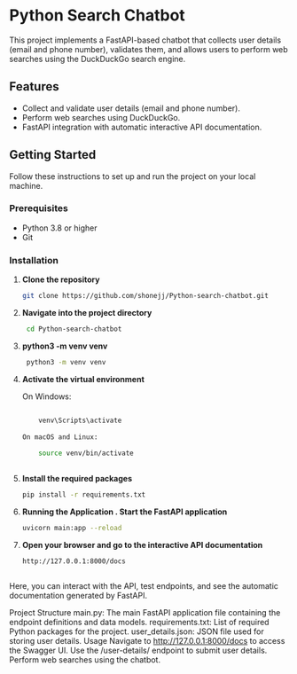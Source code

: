 # Python Search Chatbot

This project implements a FastAPI-based chatbot that collects user details (email and phone number), validates them, and allows users to perform web searches using the DuckDuckGo search engine. 

## Features

- Collect and validate user details (email and phone number).
- Perform web searches using DuckDuckGo.
- FastAPI integration with automatic interactive API documentation.

## Getting Started

Follow these instructions to set up and run the project on your local machine.

### Prerequisites

- Python 3.8 or higher
- Git

### Installation

1. **Clone the repository**

   ```bash
   git clone https://github.com/shonejj/Python-search-chatbot.git
2. **Navigate into the project directory**

   ```bash
    cd Python-search-chatbot
3. **python3 -m venv venv**

   ```bash
    python3 -m venv venv

4. **Activate the virtual environment**

    On Windows:
    
   ```bash
   
       venv\Scripts\activate
    
   On macOS and Linux:
    
       source venv/bin/activate
    

5. **Install the required packages**

     ```bash
     pip install -r requirements.txt


6. **Running the Application . Start the FastAPI application**

     ```bash
     uvicorn main:app --reload


7.  **Open your browser and go to the interactive API documentation**  

      ```bash
      http://127.0.0.1:8000/docs


  
  Here, you can interact with the API, test endpoints, and see the automatic documentation generated by FastAPI.
  
  Project Structure
  main.py: The main FastAPI application file containing the endpoint definitions and data models.
  requirements.txt: List of required Python packages for the project.
  user_details.json: JSON file used for storing user details.
  Usage
  Navigate to http://127.0.0.1:8000/docs to access the Swagger UI.
  Use the /user-details/ endpoint to submit user details.
  Perform web searches using the chatbot.
  

